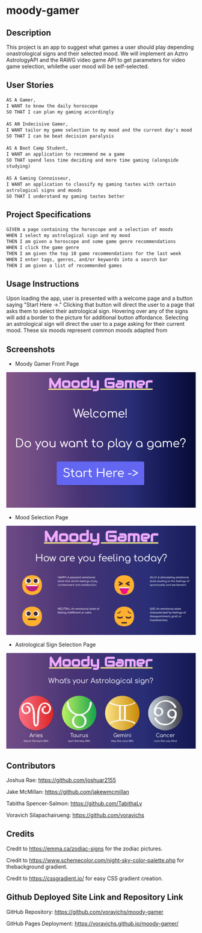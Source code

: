 # moody-gamer

## Description

This project is an app to suggest what games a user should play depending onastrological signs and their selected mood. We will implement an Aztro AstrologyAPI and the RAWG video game API to get parameters for video game selection, whilethe user mood will be self-selected. 

## User Stories

    AS A Gamer,
    I WANT to know the daily horoscope
    SO THAT I can plan my gaming accordingly

    AS AN Indecisive Gamer,
    I WANT tailor my game selection to my mood and the current day's mood
    SO THAT I can be beat decision paralysis

    AS A Boot Camp Student,
    I WANT an application to recommend me a game
    SO THAT spend less time deciding and more time gaming (alongside studying)

    AS A Gaming Connoisseur,
    I WANT an application to classify my gaming tastes with certain astrological signs and moods
    SO THAT I understand my gaming tastes better

## Project Specifications

    GIVEN a page containing the horoscope and a selection of moods
    WHEN I select my astrological sign and my mood
    THEN I am given a horoscope and some game genre recommendations
    WHEN I click the game genre
    THEN I am given the top 10 game recommendations for the last week
    WHEN I enter tags, genres, and/or keywords into a search bar
    THEN I am given a list of recommended games

## Usage Instructions

Upon loading the app, user is presented with a welcome page and a button saying "Start Here ->." Clicking that button will direct the user to a page that asks them to select their astrological sign. Hovering over any of the signs will add a border to the picture for additional button affordance. Selecting an astrological sign will direct the user to a page asking for their current mood. These six moods represent common moods adapted from 

## Screenshots

* Moody Gamer Front Page

![moody gamer website front page, with a purple button saying "start here"](./assets/images/website-front-page.png)

* Mood Selection Page

![moody gamer website page, with a prompt asking "How are you feeling today?"](./assets/images/website-emotions.png)

* Astrological Sign Selection Page 

![moody gamer website page, with a prompt asking "What is your astrological sign?"](./assets/images/website-signs.png)


## Contributors

Joshua Rae: https://github.com/joshuar2155

Jake McMillan: https://github.com/jakewmcmillan

Tabitha Spencer-Salmon: https://github.com/TabithaLy

Voravich Silapachairueng: https://github.com/voravichs

## Credits

Credit to https://emma.ca/zodiac-signs for the zodiac pictures.

Credit to https://www.schemecolor.com/night-sky-color-palette.php for thebackground gradient.

Credit to https://cssgradient.io/ for easy CSS gradient creation.

## Github Deployed Site Link and Repository Link

GitHub Repository: https://github.com/voravichs/moody-gamer

GitHub Pages Deployment: https://voravichs.github.io/moody-gamer/

